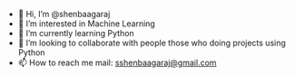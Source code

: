 - 👋 Hi, I’m @shenbaagaraj
- 👀 I’m interested in Machine Learning
- 🌱 I’m currently learning Python
- 💞️ I’m looking to collaborate with people those who doing projects using Python
- 📫 How to reach me mail: sshenbaagaraj@gmail.com

<!---
shenbaagaraj/shenbaagaraj is a ✨ special ✨ repository because its `README.md` (this file) appears on your GitHub profile.
You can click the Preview link to take a look at your changes.
--->
